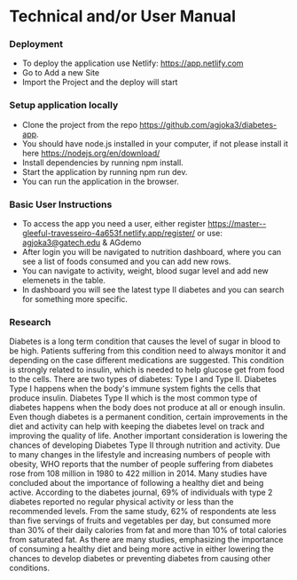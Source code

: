 # Technical and/or User Manual

### Deployment

 - To deploy the application use Netlify: https://app.netlify.com
 - Go to Add a new Site
 - Import the Project and the deploy will start


### Setup application locally

- Clone the project from the repo https://github.com/agjoka3/diabetes-app.
- You should have node.js installed in your computer, if not please install it here https://nodejs.org/en/download/
- Install dependencies by running npm install.
- Start the application by running npm run dev.
- You can run the application in the browser.


### Basic User Instructions

 - To access the app you need a user, either register https://master--gleeful-travesseiro-4a653f.netlify.app/register/ or use: agjoka3@gatech.edu & AGdemo
 - After login you will be navigated to nutrition dashboard, where you can see a list of foods consumed and you can add new rows.
 - You can navigate to activity, weight, blood sugar level and add new elemenets in the table.
 - In dashboard you will see the latest type II diabetes and you can search for something more specific.


### Research

Diabetes is a long term condition that causes the level of sugar in blood to be high. Patients suffering from this condition need to always monitor it and depending on the case different medications are suggested. This condition is strongly related to insulin, which is needed to help glucose get from food to the cells. There are two types of diabetes: Type I and Type II. Diabetes Type I happens when the body's immune system fights the cells that produce insulin. Diabetes Type  II which is the most common type of diabetes happens when the body does not produce at all or enough insulin. Even though diabetes is a permanent condition, certain improvements in the diet and activity can help with keeping the diabetes level on track and improving the quality of life. Another important consideration is lowering the chances of developing Diabetes Type II through nutrition and activity. Due to many changes in the lifestyle and increasing numbers of people with obesity, WHO reports that the number of people suffering from diabetes rose from 108 million in 1980 to 422 million in 2014. Many studies have concluded about the importance of following a healthy diet and being active. According to the diabetes journal, 69% of individuals with type 2 diabetes reported no regular physical activity or less than the recommended levels. From the same study, 62% of respondents ate less than five servings of fruits and vegetables per day, but consumed more than 30% of their daily calories from fat and more than 10% of total calories from saturated fat. As there are many studies, emphasizing the importance of consuming a healthy diet and being more active in either lowering the chances to develop diabetes or preventing diabetes from causing other conditions. 

